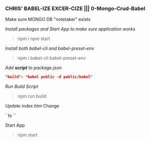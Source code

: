 ### **CHRIS' BABEL-IZE EXCER-CIZE ||| 0-Mongo-Crud-Babel**

Make sure MONGO DB "notetaker" exists

*Install packages and Start App to make sure application works*

> npm i 
> npm start

*Install both babel-cli and babel-preset-env*

> npm i babel-cli babel-preset-env

*Add **script** to package.json*

```json
"build": "babel public -d public/babel"
```

*Run Build Script*

> npm run build

*Update index.htm*
Change 

<script src="app.js"></script>` to `<script src="babel/app.js"></script>`
Start App

> npm start
